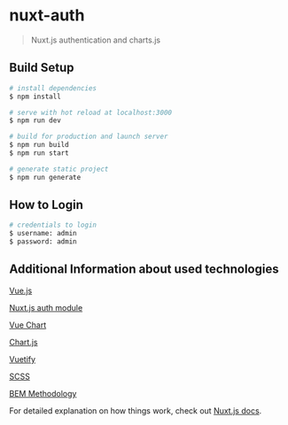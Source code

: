 # nuxt-auth

> Nuxt.js authentication and charts.js

## Build Setup

```bash
# install dependencies
$ npm install

# serve with hot reload at localhost:3000
$ npm run dev

# build for production and launch server
$ npm run build
$ npm run start

# generate static project
$ npm run generate

```
## How to Login

```bash
# credentials to login
$ username: admin
$ password: admin

```

## Additional Information about used technologies

[Vue.js](https://vuejs.org/)

[Nuxt.js auth module](https://auth.nuxtjs.org/)

[Vue Chart](https://vue-chartjs.org/)

[Chart.js](https://www.chartjs.org/)

[Vuetify](https://vuetifyjs.com/en/getting-started/quick-start/)

[SCSS](https://sass-lang.com/documentation)

[BEM Methodology](https://en.bem.info/methodology/css/)

For detailed explanation on how things work, check out [Nuxt.js docs](https://nuxtjs.org).
